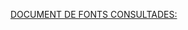 [DOCUMENT DE FONTS CONSULTADES:]([https://link-url-here.org](https://docs.google.com/document/d/16-5oKI2kscyH3PIYG53_ffvJHYMpJa-d0IhwPkD5wjc/edit?usp=sharing))

